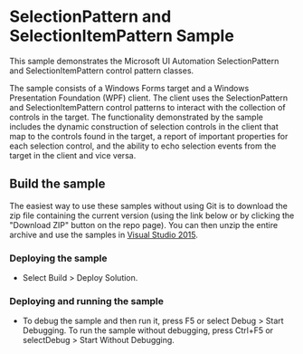 
# SelectionPattern and SelectionItemPattern Sample
This sample demonstrates the Microsoft UI Automation SelectionPattern and SelectionItemPattern control pattern classes.

The sample consists of a Windows Forms target and a Windows Presentation Foundation (WPF) client. The client uses the SelectionPattern and SelectionItemPattern control patterns to interact with the collection of controls in the target. The functionality demonstrated by the sample includes the dynamic construction of selection controls in the client that map to the controls found in the target, a report of important properties for each selection control, and the ability to echo selection events from the target in the client and vice versa.

## Build the sample
The easiest way to use these samples without using Git is to download the zip file containing the current version (using the link below or by clicking the "Download ZIP" button on the repo page). You can then unzip the entire archive and use the samples in [Visual Studio 2015](https://www.visualstudio.com/wpf-vs).

### Deploying the sample
- Select Build > Deploy Solution. 

### Deploying and running the sample
- To debug the sample and then run it, press F5 or select Debug >  Start Debugging. To run the sample without debugging, press Ctrl+F5 or selectDebug > Start Without Debugging. 

